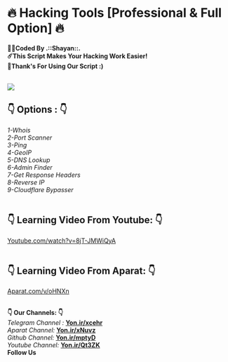 # :fire: Hacking Tools [Professional & Full Option] :fire:
<b>:man_technologist:Coded By .::Shayan::.</b></br>
<b>:comet:This Script Makes Your Hacking Work Easier!</b></br>
<b>:pray:Thank's For Using Our Script :)</b></br></br>

<img src="http://s8.picofile.com/file/8357876626/Untitled.png" />

## :point_down: Options : :point_down:
<i>1-Whois</i></br>
<i>2-Port Scanner</i></br>
<i>3-Ping</i></br>
<i>4-GeoIP</i></br>
<i>5-DNS Lookup</i></br>
<i>6-Admin Finder</i></br>
<i>7-Get Response Headers</i></br>
<i>8-Reverse IP</i></br>
<i>9-Cloudflare Bypasser</i></br></br>

## :point_down: Learning Video From Youtube: :point_down:
<a href="https://www.youtube.com/watch?v=8jT-JMWiQyA">Youtube.com/watch?v=8jT-JMWiQyA</a></br></br>

## :point_down: Learning Video From Aparat: :point_down:
<a href="https://Aparat.com/v/oHNXn">Aparat.com/v/oHNXn</a></br></br>

<b>:point_down: Our Channels: :point_down:</b><br/>
<i>Telegram Channel : </i><b><a href="https://Yon.ir/xcehr">Yon.ir/xcehr</a></b><br/>
<i>Aparat Channel: </i><b><a href="https://Yon.ir/xNuvz">Yon.ir/xNuvz</a></b><br/>
<i>Github Channel: </i><b><a href="https://Yon.ir/mptyD">Yon.ir/mptyD</a></b><br/>
<i>Youtube Channel: </i><b><a href="https://Yon.ir/Qt3ZK">Yon.ir/Qt3ZK</a></b><br/>
<b>Follow Us</b>
